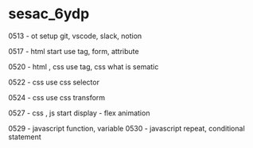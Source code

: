 # sesac_6ydp

0513 - ot
    setup git, vscode, slack, notion

0517 - html start
    use tag, form, attribute

0520 - html , css 
    use tag, css
    what is sematic

0522 - css
    use css selector

0524 - css
    use css transform 

0527 - css , js start
    display - flex
    animation

0529 - javascript
    function, variable
0530 - javascript 
    repeat, conditional statement
